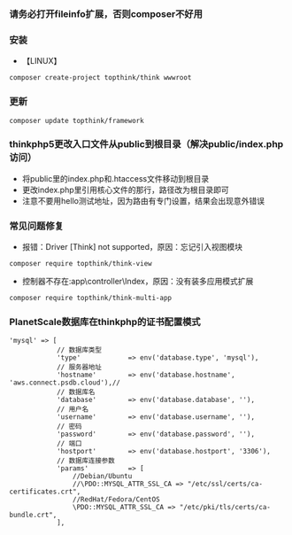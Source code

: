 ### 请务必打开fileinfo扩展，否则composer不好用
### 安装
- 【LINUX】
```
composer create-project topthink/think wwwroot
```
### 更新
```
composer update topthink/framework
```

### thinkphp5更改入口文件从public到根目录（解决public/index.php访问）
- 将public里的index.php和.htaccess文件移动到根目录
- 更改index.php里引用核心文件的那行，路径改为根目录即可
- 注意不要用hello测试地址，因为路由有专门设置，结果会出现意外错误
### 常见问题修复
- 报错：Driver [Think] not supported，原因：忘记引入视图模块
```
composer require topthink/think-view
```
- 控制器不存在:app\controller\Index，原因：没有装多应用模式扩展
```
composer require topthink/think-multi-app
```

### PlanetScale数据库在thinkphp的证书配置模式
```
'mysql' => [
            // 数据库类型
            'type'            => env('database.type', 'mysql'),
            // 服务器地址
            'hostname'        => env('database.hostname', 'aws.connect.psdb.cloud'),//
            // 数据库名
            'database'        => env('database.database', ''),
            // 用户名
            'username'        => env('database.username', ''),
            // 密码
            'password'        => env('database.password', ''),
            // 端口
            'hostport'        => env('database.hostport', '3306'),
            // 数据库连接参数
            'params'          => [
                //Debian/Ubuntu
                //\PDO::MYSQL_ATTR_SSL_CA => "/etc/ssl/certs/ca-certificates.crt",
                //RedHat/Fedora/CentOS
                \PDO::MYSQL_ATTR_SSL_CA => "/etc/pki/tls/certs/ca-bundle.crt",
            ],
```
